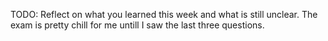 TODO: Reflect on what you learned this week and what is still unclear.
The exam is pretty chill for me untill I saw the last three questions.
